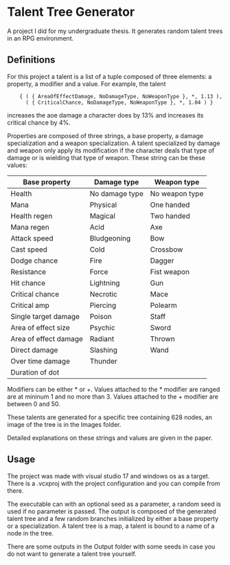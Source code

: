 # Talent Tree Generator

A project I did for my undergraduate thesis. It generates random talent trees in an RPG environment.

## Definitions

For this project a talent is a list of a tuple composed of three elements: a property, a modifier and a value. For example, the talent

```
    { ( { AreaOfEffectDamage, NoDamageType, NoWeaponType }, *, 1.13 ),
      ( { CriticalChance, NoDamageType, NoWeaponType }, *, 1.04 ) }
```

increases the aoe damage a character does by 13% and increases its critical chance by 4%.

Properties are composed of three strings, a base property, a damage specialization and a weapon specialization. A talent specialized by damage and weapon only apply its modification if the character deals that type of damage or is wielding that type of weapon. These string can be these values:

| Base property         | Damage type    | Weapon type    |
| -------------         | -------------  | ------------   |
| Health                | No damage type | No weapon type |
| Mana                  | Physical       | One handed     |
| Health regen          | Magical        | Two handed     |
| Mana regen            | Acid           | Axe            |
| Attack speed          | Bludgeoning    | Bow            |
| Cast speed            | Cold           | Crossbow       |
| Dodge chance          | Fire           | Dagger         |
| Resistance            | Force          | Fist weapon    |
| Hit chance            | Lightning      | Gun            |
| Critical chance       | Necrotic       | Mace           |
| Critical amp          | Piercing       | Polearm        |
| Single target damage  | Poison         | Staff          |
| Area of effect size   | Psychic        | Sword          |
| Area of effect damage | Radiant        | Thrown         |
| Direct damage         | Slashing       | Wand           |
| Over time damage      | Thunder        |                |
| Duration of dot       |                |                |

Modifiers can be either * or +. Values attached to the * modifier are ranged are at mininum 1 and no more than 3. Values attached to the + modifier are between 0 and 50.

These talents are generated for a specific tree containing 628 nodes, an image of the tree is in the Images folder.

Detailed explanations on these strings and values are given in the paper.

## Usage

The project was made with visual studio 17 and windows os as a target. There is a .vcxproj with the project configuration and you can compile from there.

The executable can with an optional seed as a parameter, a random seed is used if no parameter is passed. The output is composed of the generated talent tree and a few random branches initialized by either a base property or a specialization.
A talent tree is a map, a talent is bound to a name of a node in the tree.

There are some outputs in the Output folder with some seeds in case you do not want to generate a talent tree yourself.

